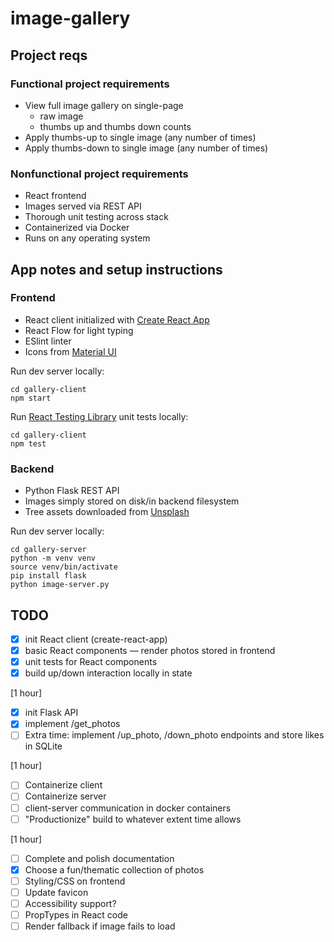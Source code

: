 # image-gallery

## Project reqs

### Functional project requirements

- View full image gallery on single-page
  - raw image
  - thumbs up and thumbs down counts
- Apply thumbs-up to single image (any number of times)
- Apply thumbs-down to single image (any number of times)

### Nonfunctional project requirements

- React frontend
- Images served via REST API
- Thorough unit testing across stack
- Containerized via Docker
- Runs on any operating system

## App notes and setup instructions

### Frontend

- React client initialized with [Create React App](https://github.com/facebook/create-react-app)
- React Flow for light typing
- ESlint linter
- Icons from [Material UI](https://mui.com/material-ui/icons/)

Run dev server locally:

```
cd gallery-client
npm start
```

Run [React Testing Library](https://testing-library.com/docs/react-testing-library/intro/) unit tests locally:

```
cd gallery-client
npm test
```

### Backend

- Python Flask REST API
- Images simply stored on disk/in backend filesystem
- Tree assets downloaded from [Unsplash](https://unsplash.com/s/photos/trees)

Run dev server locally:

```
cd gallery-server
python -m venv venv
source venv/bin/activate
pip install flask
python image-server.py
```

## TODO

- [x] init React client (create-react-app)
- [x] basic React components — render photos stored in frontend
- [x] unit tests for React components
- [x] build up/down interaction locally in state

[1 hour]

- [x] init Flask API
- [x] implement /get_photos
- [ ] Extra time: implement /up_photo, /down_photo endpoints and store likes in SQLite

[1 hour]

- [ ] Containerize client
- [ ] Containerize server
- [ ] client-server communication in docker containers
- [ ] "Productionize" build to whatever extent time allows

[1 hour]

- [ ] Complete and polish documentation
- [x] Choose a fun/thematic collection of photos
- [ ] Styling/CSS on frontend
- [ ] Update favicon
- [ ] Accessibility support?
- [ ] PropTypes in React code
- [ ] Render fallback if image fails to load
